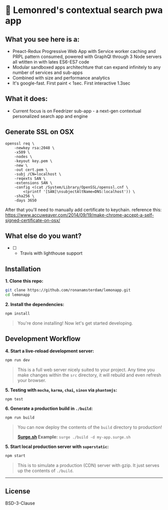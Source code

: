 # :rocket: Lemonred's contextual search pwa app

## What you see here is a:

- Preact-Redux Progressive Web App with Service worker caching and PRPL pattern consumed, powered with GraphQl through 3 Node servers all wtitten in with lates ES6-ES7 code 
- Modular sandboxed apps architechture that can expand infinitely to any number of services and sub-apps
- Combined with size and performance analytics
- It's google-fast. First paint < 1sec. First interactive 1.3sec

## What it does:

- Current focus is on Feedrizer sub-app - a next-gen contextual personalized search app and engine

## Generate SSL on OSX
```
openssl req \
    -newkey rsa:2048 \
    -x509 \
    -nodes \
    -keyout key.pem \
    -new \
    -out cert.pem \
    -subj /CN=localhost \
    -reqexts SAN \
    -extensions SAN \
    -config <(cat /System/Library/OpenSSL/openssl.cnf \
        <(printf '[SAN]\nsubjectAltName=DNS:localhost')) \
    -sha256 \
    -days 3650
```

After that you'll need to manually add certificate to keychain.
reference this:
https://www.accuweaver.com/2014/09/19/make-chrome-accept-a-self-signed-certificate-on-osx/

## What else do you want?

- [ ] - Travis with lighthouse support

## Installation

**1. Clone this repo:**

```sh
git clone https://github.com/ronanamsterdam/lemonapp.git
cd lemonapp
```

**2. Install the dependencies:**

```sh
npm install
```

> You're done installing! Now let's get started developing.



## Development Workflow


**4. Start a live-reload development server:**

```sh
npm run dev
```

> This is a full web server nicely suited to your project. Any time you make changes within the `src` directory, it will rebuild and even refresh your browser.

**5. Testing with `mocha`, `karma`, `chai`, `sinon` via `phantomjs`:**

```sh
npm test
```

**6. Generate a production build in `./build`:**

```sh
npm run build
```

> You can now deploy the contents of the `build` directory to production!
>
> **[Surge.sh](https://surge.sh) Example:** `surge ./build -d my-app.surge.sh`


**5. Start local production server with `superstatic`:**

```sh
npm start
```

> This is to simulate a production (CDN) server with gzip. It just serves up the contents of `./build`.


---


## License

BSD-3-Clause


[Preact]: https://developit.github.io/preact
[webpack]: https://webpack.github.io
